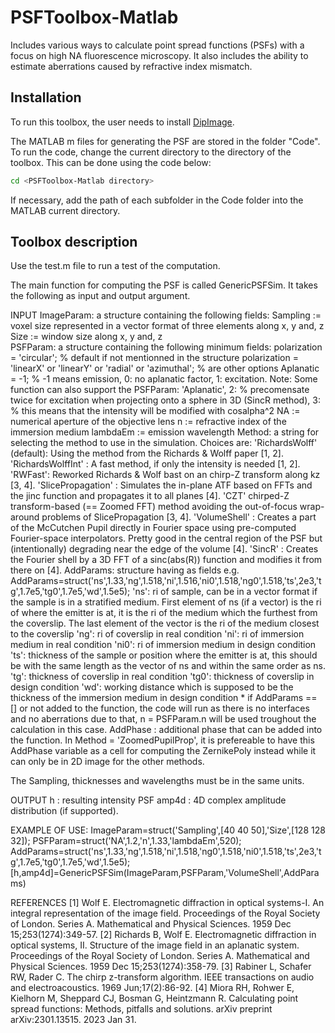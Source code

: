 # PSFToolbox-Matlab
Includes various ways to calculate point spread functions (PSFs) with a focus on high NA fluorescence microscopy. It also includes the ability to estimate aberrations caused by refractive index mismatch.


## Installation

To run this toolbox, the user needs to install [DipImage](https://diplib.org/).  

The MATLAB m files for generating the PSF are stored in the folder "Code". To run the code, change the current directory to the directory of the toolbox. This can be done using the code below:
```bash
cd <PSFToolbox-Matlab directory> 
```
If necessary, add the path of each subfolder in the Code folder into the MATLAB current directory. 

## Toolbox description

Use the test.m file to run a test of the computation. 

The main function for computing the PSF is called GenericPSFSim. It takes the following as input and output argument.

INPUT
    ImageParam: a structure containing the following fields:
        Sampling := voxel size represented in a vector format of three elements along x, y and, z
        Size := window size along x, y and, z  
    PSFParam: a structure containing the following minimum fields:
        polarization = 'circular';  % default if not mentionned in the structure
        polarization = 'linearX' or 'linearY' or 'radial' or 'azimuthal'; % are other options
        Aplanatic = -1;  % -1 means emission, 0: no aplanatic factor, 1: excitation. 
            Note: Some function can also support the PSFParam: 'Aplanatic', 2: % precomensate twice for excitation when projecting onto a sphere in 3D (SincR method), 3: % this means that the intensity will be modified with cosalpha^2 
        NA := numerical aperture of the objective lens
        n := refractive index of the immersion medium
        lambdaEm := emission wavelength
    Method: a string for selecting the method to use in the simulation. Choices are:
        'RichardsWolff' (default): Using the method from the Richards & Wolff paper [1, 2].
        'RichardsWolffInt' : A fast method, if only the intensity is needed [1, 2].
        'RWFast': Reworked Richards & Wolf bast on an chirp-Z transform along kz [3, 4].
        'SlicePropagation' : Simulates the in-plane ATF based on FFTs and the jinc function and propagates it to all planes [4].
        'CZT' chirped-Z transform-based (== Zoomed FFT) method avoiding the out-of-focus wrap-around problems of SlicePropagation [3, 4].
        'VolumeShell' : Creates a part of the McCutchen Pupil directly in Fourier space using pre-computed Fourier-space interpolators. Pretty good in the central region of the PSF but (intentionally) degrading near the edge of the volume [4].
        'SincR' :  Creates the Fourier shell by a 3D FFT of a sinc(abs(R))
        function and modifies it from there on [4].
   AddParams: structure having as fields
                        e.g. AddParams=struct('ns',1.33,'ng',1.518,'ni',1.516,'ni0',1.518,'ng0',1.518,'ts',2e3,'tg',1.7e5,'tg0',1.7e5,'wd',1.5e5); 
                          'ns': ri of sample, can be in a vector format if the sample is in a stratified medium.  First element of ns (if a vector) is the ri of where the emitter is at, it is the ri of the medium which the furthest from the coverslip. The last element of the vector is the ri of the medium closest to the coverslip
                          'ng': ri of coverslip in real condition
                          'ni': ri of immersion medium in real condition
                          'ni0': ri of immersion medium in design condition
                          'ts': thickness of the sample or position where the emitter is at, this should be with the same length as the vector of ns and within the same order as ns.
                          'tg': thickness of coverslip in real condition
                          'tg0': thickness of coverslip in design condition
                          'wd': working distance which is supposed to be the thickness of the immersion medium in design condition
          * if AddParams == [] or not added to the function, the code will run as there is no interfaces and no aberrations due to that, n = PSFParam.n will be used troughout the calculation in this case.
   AddPhase : additional phase that can be added into the function. In Method = 'ZoomedPupilProp', it is prefereable to have this AddPhase variable as a cell for computing the ZernikePoly instead while it can only be in 2D image for the other methods. 
  
  The Sampling, thicknesses and wavelengths must be in the same units.

  OUTPUT
    h : resulting intensity PSF
    amp4d : 4D complex amplitude distribution (if supported).
  
  EXAMPLE OF USE:
  ImageParam=struct('Sampling',[40 40 50],'Size',[128 128 32]);
  PSFParam=struct('NA',1.2,'n',1.33,'lambdaEm',520);
  AddParams=struct('ns',1.33,'ng',1.518,'ni',1.518,'ng0',1.518,'ni0',1.518,'ts',2e3,'tg',1.7e5,'tg0',1.7e5,'wd',1.5e5);
  [h,amp4d]=GenericPSFSim(ImageParam,PSFParam,'VolumeShell',AddParams)

  REFERENCES
  [1] Wolf E. Electromagnetic diffraction in optical systems-I. An integral representation of the image field. Proceedings of the Royal Society of London. Series A. Mathematical and Physical Sciences. 1959 Dec 15;253(1274):349-57.
  [2] Richards B, Wolf E. Electromagnetic diffraction in optical systems, II. Structure of the image field in an aplanatic system. Proceedings of the Royal Society of London. Series A. Mathematical and Physical Sciences. 1959 Dec 15;253(1274):358-79.
  [3] Rabiner L, Schafer RW, Rader C. The chirp z-transform algorithm. IEEE transactions on audio and electroacoustics. 1969 Jun;17(2):86-92.
  [4] Miora RH, Rohwer E, Kielhorn M, Sheppard CJ, Bosman G, Heintzmann R. Calculating point spread functions: Methods, pitfalls and solutions. arXiv preprint arXiv:2301.13515. 2023 Jan 31.